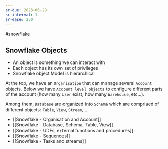 ```yaml
---
sr-due: 2023-06-28
sr-interval: 1
sr-ease: 230
---
```


#snowflake

## Snowflake Objects

- An object is something we can interact with
- Each object has its own set of privileges
- Snowflake object Model is hierarchical

At the top, we have an `Organisation` that can manage several `Account` objects.
Below we have `Account level objects` to configure different parts of the account (how many `User` exist, how many `Warehouse`, etc...).

Among them, `Database` are organized into `Schema` which are comprised of different objects: `Table`, `View`, `Stream`, ...

- [[Snowflake - Organisation and Account]]
- [[Snowflake - Database, Schema, Table, View]]
- [[Snowflake - UDFs, external functions and procedures]]
- [[Snowflake - Sequences]]
- [[Snowflake - Tasks and streams]]
